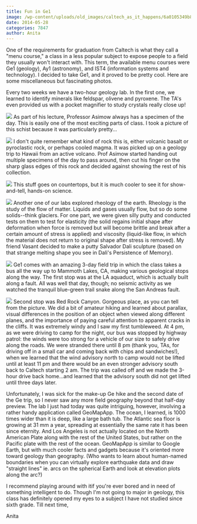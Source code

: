 ```yaml
---
title: Fun in Ge1
image: /wp-content/uploads/old_images/caltech_as_it_happens/6a0105349b8251970b01a3fd0edb8b970b.jpg
date: 2014-05-28
categories: 7847
author: Anita
---
```



One of the requirements for graduation from Caltech is what they call a "menu course," a class in a less popular subject to expose people to a field they usually won't interact with. This term, the available menu courses were Ge1 (geology), Ay1 (astronomy), and IST4 (information systems and technology). I decided to take Ge1, and it proved to be pretty cool. Here are some miscellaneous but fascinating photos.

Every two weeks we have a two-hour geology lab. In the first one, we learned to identify minerals like feldspar, olivene and pyroxene. The TA's even provided us with a pocket magnifier to study crystals really close up!

![](/old_images/caltech_as_it_happens/6a0105349b8251970b01a511be7af5970c.jpg)
As part of his lecture, Professor Asimow always has a specimen of the day. This is easily one of the most exciting parts of class. I took a picture of this schist because it was particularly pretty...


![](/old_images/caltech_as_it_happens/6a0105349b8251970b01a3fd0edc51970b.jpg)
I don't quite remember what kind of rock this is, either volcanic basalt or pyroclastic rock, or perhaps cooled magma. It was picked up on a geology trip to Hawaii from an active volcano. Prof Asimow started handing out multiple specimens of the day to pass around, then cut his finger on the sharp glass edges of this rock and decided against showing the rest of his collection.


![](/old_images/caltech_as_it_happens/6a0105349b8251970b01a73dc9b5b8970d.jpg)
This stuff goes on countertops, but it is much cooler to see it for show-and-tell, hands-on science.


![](/old_images/caltech_as_it_happens/6a0105349b8251970b01a73dc9b636970d.jpg)
Another one of our labs explored rheology of the earth. Rheology is the study of the flow of matter. Liquids and gases usually flow, but so do some solids--think glaciers. For one part, we were given silly putty and conducted tests on them to test for elasticity (the solid regains initial shape after deformation when force is removed but will become brittle and break after a certain amount of stress is applied) and viscosity (liquid-like flow, in which the material does not return to original shape after stress is removed). My friend Vasant decided to make a putty Salvador Dali sculpture (based on that strange melting shape you see in Dali's Persistence of Memory).


![](/old_images/caltech_as_it_happens/6a0105349b8251970b01a511be7cf7970c.jpg)
Ge1 comes with an amazing 3-day field trip in which the class takes a bus all the way up to Mammoth Lakes, CA, making various geological stops along the way. The first stop was at the LA aquaduct, which is actually built along a fault. All was well that day, though; no seismic activity as we watched the tranquil blue-green trail snake along the San Andreas fault.


![](/old_images/caltech_as_it_happens/6a0105349b8251970b01a3fd0ede65970b.jpg)
Second stop was Red Rock Canyon. Gorgeous place, as you can tell from the picture. We did a bit of amateur hiking and learned about parallax, visual differences in the position of an object when viewed along different planes, and the importance of paying careful attention to apparent cracks in the cliffs. It was extremely windy and I saw my first tumbleweed. At 4 pm, as we were driving to camp for the night, our bus was stopped by highway patrol: the winds were too strong for a vehicle of our size to safely drive along the roads. We were stranded there until 8 pm (thank you, TAs, for driving off in a small car and coming back with chips and sandwiches!), when we learned that the wind advisory north to camp would not be lifted until at least 11 pm and there would be an even stronger advisory south back to Caltech starting 2 am. The trip was called off and we made the 3-hour drive back home...and learned that the advisory south did not get lifted until three days later.

Unfortunately, I was sick for the make-up Ge hike and the second date of the Ge trip, so I never saw any more field geography beyond that half-day preview. The lab I just had today was quite intriguing, however, involving a rather handy application called GeoMapApp. The ocean, I learned, is 1000 times wider than it is deep, like a large bath tub. The Atlantic sea floor is growing at 31 mm a year, spreading at essentially the same rate it has been since eternity. And Los Angeles is not actually located on the North American Plate along with the rest of the United States, but rather on the Pacific plate with the rest of the ocean. GeoMapApp is similar to Google Earth, but with much cooler facts and gadgets because it's oriented more toward geology than geography. (Who wants to learn about human-named boundaries when you can virtually explore earthquake data and draw "straight lines" ie. arcs on the spherical Earth and look at elevation plots along the arc?)

I recommend playing around with itif you're ever bored and in need of something intelligent to do. Though I'm not going to major in geology, this class has definitely opened my eyes to a subject I have not studied since sixth grade. Till next time,

Anita

